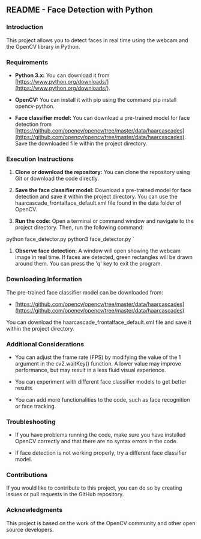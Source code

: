 README - Face Detection with Python
-----------------------------------

### Introduction

This project allows you to detect faces in real time using the webcam and the OpenCV library in Python.

### Requirements

*   **Python 3.x:** You can download it from [https://www.python.org/downloads/](https://www.python.org/downloads/).
    
*   **OpenCV:** You can install it with pip using the command pip install opencv-python.
    
*   **Face classifier model:** You can download a pre-trained model for face detection from [https://github.com/opencv/opencv/tree/master/data/haarcascades](https://github.com/opencv/opencv/tree/master/data/haarcascades). Save the downloaded file within the project directory.
    

### Execution Instructions

1.  **Clone or download the repository:** You can clone the repository using Git or download the code directly.
    
2.  **Save the face classifier model:** Download a pre-trained model for face detection and save it within the project directory. You can use the haarcascade\_frontalface\_default.xml file found in the data folder of OpenCV.
    
3.  **Run the code:** Open a terminal or command window and navigate to the project directory. Then, run the following command:
    
  python face_detector.py 
  python3 face_detector.py   `

1.  **Observe face detection:** A window will open showing the webcam image in real time. If faces are detected, green rectangles will be drawn around them. You can press the 'q' key to exit the program.
    

### Downloading Information

The pre-trained face classifier model can be downloaded from:

*   [https://github.com/opencv/opencv/tree/master/data/haarcascades](https://github.com/opencv/opencv/tree/master/data/haarcascades)
    

You can download the haarcascade\_frontalface\_default.xml file and save it within the project directory.

### Additional Considerations

*   You can adjust the frame rate (FPS) by modifying the value of the 1 argument in the cv2.waitKey() function. A lower value may improve performance, but may result in a less fluid visual experience.
    
*   You can experiment with different face classifier models to get better results.
    
*   You can add more functionalities to the code, such as face recognition or face tracking.
    

### Troubleshooting

*   If you have problems running the code, make sure you have installed OpenCV correctly and that there are no syntax errors in the code.
    
*   If face detection is not working properly, try a different face classifier model.
    

### Contributions

If you would like to contribute to this project, you can do so by creating issues or pull requests in the GitHub repository.

### Acknowledgments

This project is based on the work of the OpenCV community and other open source developers.
